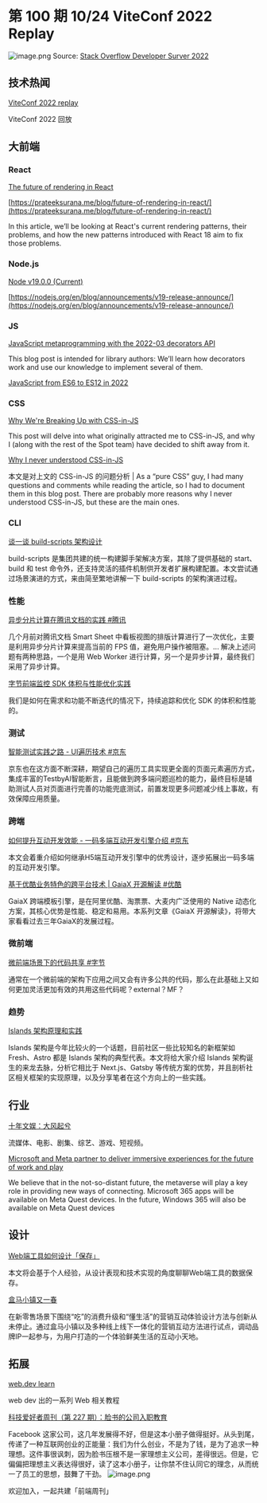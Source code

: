 # 第 100 期 10/24 ViteConf 2022 Replay
![image.png](https://cdn.nlark.com/yuque/0/2022/png/85771/1666542064145-2bf69efa-0cdd-4fef-a381-320cb3b11ee3.png#clientId=uad39d785-5bb9-4&crop=0&crop=0&crop=1&crop=1&errorMessage=unknown%20error&from=paste&height=573&id=ub8e359c2&margin=%5Bobject%20Object%5D&name=image.png&originHeight=1694&originWidth=1242&originalType=binary&ratio=1&rotation=0&showTitle=false&size=452455&status=error&style=none&taskId=u9305e6b8-f6c5-46b4-b65e-49450db5b1f&title=&width=420)
Source: [Stack Overflow Developer Surver 2022](https://survey.stackoverflow.co/2022/#section-most-popular-technologies-web-frameworks-and-technologies)
## 技术热闻
[ViteConf 2022 replay](https://viteconf.org/2022/replay)

ViteConf 2022 回放

## 大前端
### React
[The future of rendering in React](https://mp.weixin.qq.com/s/8j1-ZT_dfzHf9NA4KNuaNQ)


[https://prateeksurana.me/blog/future-of-rendering-in-react/](https://prateeksurana.me/blog/future-of-rendering-in-react/)

In this article, we’ll be looking at React's current rendering patterns, their problems, and how the new patterns introduced with React 18 aim to fix those problems.

### Node.js
[Node v19.0.0 (Current)](https://nodejs.org/en/blog/release/v19.0.0/)


[https://nodejs.org/en/blog/announcements/v19-release-announce/](https://nodejs.org/en/blog/announcements/v19-release-announce/)


### JS
[JavaScript metaprogramming with the 2022-03 decorators API](https://2ality.com/2022/10/javascript-decorators.html)

This blog post is intended for library authors: We’ll learn how decorators work and use our knowledge to implement several of them.

[JavaScript from ES6 to ES12 in 2022](https://medium.com/@bluetch/javascript-es6-es7-es8-es9-es10-es11-and-es12-519d8be7d48c)


### CSS
[Why We're Breaking Up with CSS-in-JS](https://dev.to/srmagura/why-were-breaking-up-wiht-css-in-js-4g9b)

This post will delve into what originally attracted me to CSS-in-JS, and why I (along with the rest of the Spot team) have decided to shift away from it.

[Why I never understood CSS-in-JS](https://www.silvestar.codes/articles/why-i-never-understood-css-in-js/)

本文是对上文的 CSS-in-JS 的问题分析 | As a “pure CSS” guy, I had many questions and comments while reading the article, so I had to document them in this blog post. There are probably more reasons why I never understood CSS-in-JS, but these are the main ones.

### CLI
[谈一谈 build-scripts 架构设计](https://mp.weixin.qq.com/s/M_Zwt85tSsIuYdypS_oV9g)

build-scripts 是集团共建的统一构建脚手架解决方案，其除了提供基础的 start、build 和 test 命令外，还支持灵活的插件机制供开发者扩展构建配置。本文尝试通过场景演进的方式，来由简至繁地讲解一下 build-scripts 的架构演进过程。

### 性能
[异步分片计算在腾讯文档的实践 #腾讯](https://mp.weixin.qq.com/s/d5M_-8XqFGYnpif7GQNmLA)

几个月前对腾讯文档 Smart Sheet 中看板视图的排版计算进行了一次优化，主要是利用异步分片计算来提高当前的 FPS 值，避免用户操作被阻塞。... 解决上述问题有两种思路，一个是用 Web Worker 进行计算，另一个是异步计算，最终我们采用了异步计算。

[字节前端监控 SDK 体积与性能优化实践](https://mp.weixin.qq.com/s/FZUTFvOutS5NvURjj9jOFA)

我们是如何在需求和功能不断迭代的情况下，持续追踪和优化 SDK 的体积和性能的。

### 测试
[智能测试实践之路 - UI遍历技术 #京东](https://mp.weixin.qq.com/s/wetQa8iiOnKySehtFpbPtQ)

京东也在这方面不断深耕，期望自己的遍历工具实现更全面的页面元素遍历方式，集成丰富的TestbyAI智能断言，且能做到跨多端问题巡检的能力，最终目标是辅助测试人员对页面进行完善的功能兜底测试，前置发现更多问题减少线上事故，有效保障应用质量。

### 跨端
[如何提升互动开发效能 - 一码多端互动开发引擎介绍 #京东](https://mp.weixin.qq.com/s/rLK5IK7wNpujj_iJlH2PwQ)

本文会着重介绍如何继承H5端互动开发引擎中的优秀设计，逐步拓展出一码多端的互动开发引擎。

[基于优酷业务特色的跨平台技术 | GaiaX 开源解读 #优酷](https://mp.weixin.qq.com/s/2LW4qS2Sk4SV23pAE2xhuw)

GaiaX 跨端模板引擎，是在阿里优酷、淘票票、大麦内广泛使用的 Native 动态化方案，其核心优势是性能、稳定和易用。本系列文章《GaiaX 开源解读》，将带大家看看过去三年GaiaX的发展过程。

### 微前端
[微前端场景下的代码共享 #字节](https://mp.weixin.qq.com/s/XE0kJ38P_jIHr8lhlvQWmA)

通常在一个微前端的架构下应用之间又会有许多公共的代码，那么在此基础上又如何更加灵活更加有效的共用这些代码呢？external？MF？

### 趋势
[Islands 架构原理和实践](https://mp.weixin.qq.com/s/MfztwYyEH30F9IL0keAM5w)

Islands 架构是今年比较火的一个话题，目前社区一些比较知名的新框架如 Fresh、Astro 都是 Islands 架构的典型代表。本文将给大家介绍 Islands 架构诞生的来龙去脉，分析它相比于 Next.js、Gatsby 等传统方案的优势，并且剖析社区相关框架的实现原理，以及分享笔者在这个方向上的一些实践。

## 行业
[十年文娱：大风起兮](https://mp.weixin.qq.com/s/ogGjxio_djfWMCt10o-nUg)

流媒体、电影、剧集、综艺、游戏、短视频。

[Microsoft and Meta partner to deliver immersive experiences for the future of work and play](https://blogs.microsoft.com/blog/2022/10/11/microsoft-and-meta-partner-to-deliver-immersive-experiences-for-the-future-of-work-and-play/)

We believe that in the not-so-distant future, the metaverse will play a key role in providing new ways of connecting. Microsoft 365 apps will be available on Meta Quest devices. In the future, Windows 365 will also be available on Meta Quest devices

## 设计
[Web端工具如何设计「保存」](https://mp.weixin.qq.com/s/H8WUSmrQgr72oZIBIm0KMA)

本文将会基于个人经验，从设计表现和技术实现的角度聊聊Web端工具的数据保存。

[盒马小镇又一春](https://mp.weixin.qq.com/s/3oUlFazDpeKIOpxGXLhPdQ)

在新零售场景下围绕“吃”的消费升级和“懂生活”的营销互动体验设计方法与创新从未停止。通过盒马小镇以及多种线上线下一体化的营销互动方法进行试点，调动品牌IP一起参与，为用户打造的一个体验鲜美生活的互动小天地。

## 拓展
[web.dev learn](https://web.dev/learn/)

web dev 出的一系列 Web 相关教程

[科技爱好者周刊（第 227 期）：脸书的公司入职教育](http://www.ruanyifeng.com/blog/2022/10/weekly-issue-227.html)

Facebook 这家公司，这几年发展得不好，但是这本小册子做得挺好。从头到尾，传递了一种互联网创业的正能量：我们为什么创业，不是为了钱，是为了追求一种理想。这件事很讽刺，因为脸书压根不是一家理想主义公司，差得很远。但是，它偏偏把理想主义表达得很好，读了这本小册子，让你禁不住认同它的理念，从而统一了员工的思想，鼓舞了干劲。
![image.png](https://cdn.nlark.com/yuque/0/2020/png/85771/1605930034828-7fc81343-651f-4a15-8465-eebe5a23cf61.png#crop=0&crop=0&crop=1&crop=1&height=31&id=C5Hpa&margin=%5Bobject%20Object%5D&name=image.png&originHeight=90&originWidth=2186&originalType=binary&ratio=1&rotation=0&showTitle=false&size=14325&status=done&style=none&title=&width=746)


欢迎加入，一起共建「前端周刊」

